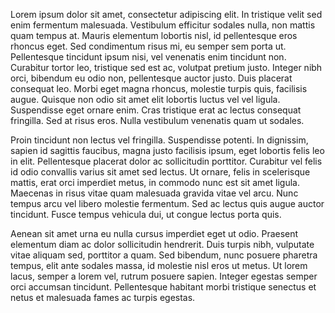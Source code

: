 Lorem ipsum dolor sit amet, consectetur adipiscing elit. In tristique velit sed enim fermentum malesuada. Vestibulum efficitur sodales nulla, non mattis quam tempus at. Mauris elementum lobortis nisl, id pellentesque eros rhoncus eget. Sed condimentum risus mi, eu semper sem porta ut. Pellentesque tincidunt ipsum nisi, vel venenatis enim tincidunt non. Curabitur tortor leo, tristique sed est ac, volutpat pretium justo. Integer nibh orci, bibendum eu odio non, pellentesque auctor justo. Duis placerat consequat leo. Morbi eget magna rhoncus, molestie turpis quis, facilisis augue. Quisque non odio sit amet elit lobortis luctus vel vel ligula. Suspendisse eget ornare enim. Cras tristique erat ac lectus consequat fringilla. Sed at risus eros. Nulla vestibulum venenatis quam ut sodales.

Proin tincidunt non lectus vel fringilla. Suspendisse potenti. In dignissim, sapien id sagittis faucibus, magna justo facilisis ipsum, eget lobortis felis leo in elit. Pellentesque placerat dolor ac sollicitudin porttitor. Curabitur vel felis id odio convallis varius sit amet sed lectus. Ut ornare, felis in scelerisque mattis, erat orci imperdiet metus, in commodo nunc est sit amet ligula. Maecenas in risus vitae quam malesuada gravida vitae vel arcu. Nunc tempus arcu vel libero molestie fermentum. Sed ac lectus quis augue auctor tincidunt. Fusce tempus vehicula dui, ut congue lectus porta quis.

Aenean sit amet urna eu nulla cursus imperdiet eget ut odio. Praesent elementum diam ac dolor sollicitudin hendrerit. Duis turpis nibh, vulputate vitae aliquam sed, porttitor a quam. Sed bibendum, nunc posuere pharetra tempus, elit ante sodales massa, id molestie nisl eros ut metus. Ut lorem lacus, semper a lorem vel, rutrum posuere sapien. Integer egestas semper orci accumsan tincidunt. Pellentesque habitant morbi tristique senectus et netus et malesuada fames ac turpis egestas.

